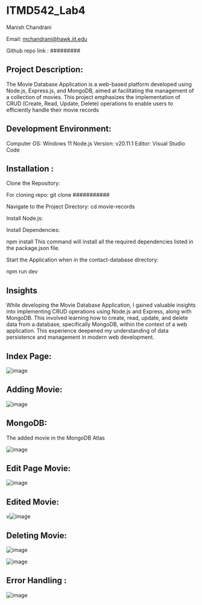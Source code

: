 ﻿# ITMD542_Lab4

 Manish Chandrani

Email: mchandrani@hawk.iit.edu

Github repo link : #########

## Project Description:

The Movie Database Application is a web-based platform developed using Node.js, Express.js, and MongoDB, aimed at facilitating the management of a collection of movies. This project emphasizes the implementation of CRUD (Create, Read, Update, Delete) operations to enable users to efficiently handle their movie records

## Development Environment:

Computer OS: Windows 11 Node.js Version: v20.11.1 Editor: Visual Studio Code

## Installation :

Clone the Repository:

For cloning repo: git clone ###########

Navigate to the Project Directory: cd movie-records

Install Node.js:

Install Dependencies:

npm install This command will install all the required dependencies listed in the package.json file.

Start the Application when in the contact-database directory:

npm run dev


## Insights

While developing the Movie Database Application, I gained valuable insights into implementing CRUD operations using Node.js and Express, along with MongoDB. This involved learning how to create, read, update, and delete data from a database, specifically MongoDB, within the context of a web application. This experience deepened my understanding of data persistence and management in modern web development.


## Index Page:

![image](https://github.com/manishchandrani/ITMD542_Lab4/assets/142928384/43f38dda-6c11-4f9f-b058-ff6dc56d2c53)


## Adding Movie:

![image](https://github.com/manishchandrani/ITMD542_Lab4/assets/142928384/f577bf68-3eb5-484c-9c52-ceb2b3cacdcb)

## MongoDB: 

The added movie in the MongoDB Atlas 

![image](https://github.com/manishchandrani/ITMD542_Lab4/assets/142928384/6afaf545-afbd-4e4b-ba88-538e4d285b80)

## Edit Page Movie: 

![image](https://github.com/manishchandrani/ITMD542_Lab4/assets/142928384/fecda927-ac1e-41de-9efa-67f8308fb2f2)

## Edited Movie: 

v![image](https://github.com/manishchandrani/ITMD542_Lab4/assets/142928384/721fbcdd-dd1b-48b6-955c-edda05dd6c0b)

## Deleting Movie: 

![image](https://github.com/manishchandrani/ITMD542_Lab4/assets/142928384/19d46ed6-3018-419f-8a8f-b8486daf74cf)

![image](https://github.com/manishchandrani/ITMD542_Lab4/assets/142928384/1aeaa7fc-e1ee-44a7-a6d6-0fd75e0cf97f)

## Error Handling : 

![image](https://github.com/manishchandrani/ITMD542_Lab4/assets/142928384/7f8466ea-3765-4916-a3bb-bcd61a977b31)










